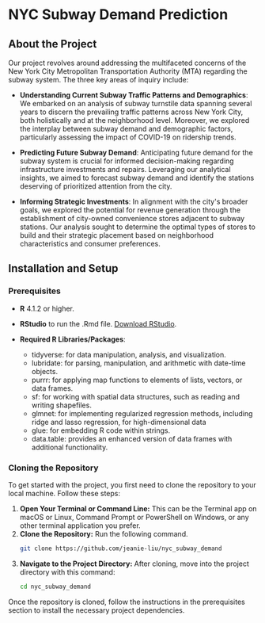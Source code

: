 # NYC Subway Demand Prediction

## About the Project
Our project revolves around addressing the multifaceted concerns of the New York City Metropolitan Transportation Authority (MTA) regarding the subway system. The three key areas of inquiry include:
* **Understanding Current Subway Traffic Patterns and Demographics**: We embarked on an analysis of subway turnstile data spanning several years to discern the prevailing traffic patterns across New York City, both holistically and at the neighborhood level. Moreover, we explored the interplay between subway demand and demographic factors, particularly assessing the impact of COVID-19 on ridership trends.

* **Predicting Future Subway Demand**: Anticipating future demand for the subway system is crucial for informed decision-making regarding infrastructure investments and repairs. Leveraging our analytical insights, we aimed to forecast subway demand and identify the stations deserving of prioritized attention from the city.

* **Informing Strategic Investments**: In alignment with the city's broader goals, we explored the potential for revenue generation through the establishment of city-owned convenience stores adjacent to subway stations. Our analysis sought to determine the optimal types of stores to build and their strategic placement based on neighborhood characteristics and consumer preferences.

## Installation and Setup
### Prerequisites
* **R** 4.1.2 or higher.
* **RStudio** to run the .Rmd file. [Download RStudio](https://posit.co/downloads/).

* **Required R Libraries/Packages**:
  * tidyverse: for data manipulation, analysis, and visualization.
  * lubridate: for parsing, manipulation, and arithmetic with date-time objects.
  * purrr: for applying map functions to elements of lists, vectors, or data frames.
  * sf:  for working with spatial data structures, such as reading and writing shapefiles.
  * glmnet: for implementing regularized regression methods, including ridge and lasso regression, for high-dimensional data
  * glue: for embedding R code within strings.
  * data.table: provides an enhanced version of data frames with additional functionality. 

### Cloning the Repository
To get started with the project, you first need to clone the repository to your local machine. Follow these steps:
1. **Open Your Terminal or Command Line:** This can be the Terminal app on macOS or Linux, Command Prompt or PowerShell on Windows, or any other terminal application you prefer.
2. **Clone the Repository:** Run the following command.
   ```bash
   git clone https://github.com/jeanie-liu/nyc_subway_demand
   ```
3. **Navigate to the Project Directory:** After cloning, move into the project directory with this command:
   ```bash
   cd nyc_subway_demand
   ```
Once the repository is cloned, follow the instructions in the prerequisites section to install the necessary project dependencies.
